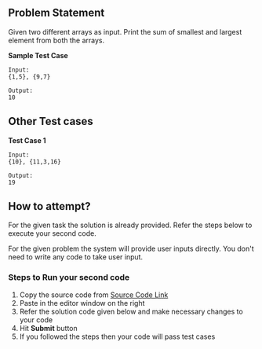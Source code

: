 ## Problem Statement
Given two different arrays as input. Print the sum of smallest and largest 
element from both the arrays.

**Sample Test Case**
```
Input:
{1,5}, {9,7}

Output:
10
```
## Other Test cases
**Test Case 1**
```
Input:
{10}, {11,3,16} 

Output:
19
```


## How to attempt?
For the given task the solution is already provided. Refer the steps below to execute your second code.

For the given problem the system will provide user inputs directly. You don't need to write any code to take user input.

### Steps to Run your second code
1. Copy the source code from [Source Code Link](https://raw.githubusercontent.com/Aartiarora22/Lab_assignments/main/P1/T3/Main.java)
2. Paste in the editor window on the right
3. Refer the solution code given below and make necessary changes to your code
4. Hit **Submit** button
5. If you followed the steps then your code will pass test cases
